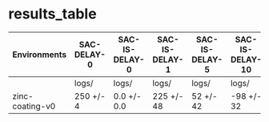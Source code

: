 # results_table
| Environments  |SAC-DELAY-0|SAC-IS-DELAY-0|SAC-IS-DELAY-1|SAC-IS-DELAY-5|SAC-IS-DELAY-10|SAC-IS-DELAY-20|
|---------------|-----------|--------------|--------------|--------------|---------------|---------------|
|               |logs/      |logs/         |logs/         |logs/         |logs/          |logs/          |
|zinc-coating-v0|250 +/- 4  |0.0 +/- 0.0   |225 +/- 48    |52 +/- 42     |-98 +/- 32     |-442 +/- 60    |
